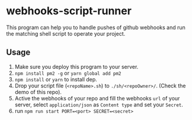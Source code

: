 # webhooks-script-runner

This program can help you to handle pushes of github webhooks and run the matching shell script to operate your project. 

## Usage

1. Make sure you deploy this program to your server.
1. `npm install pm2 -g` or `yarn global add pm2`
1. `npm install` or `yarn` to install dep.
1. Drop your script file (`<repoName>.sh`) to `./sh/<repoOwner>/`. (Check the demo of this repo).
1. Active the webhooks of your repo and fill the webhooks `url` of your server, select `application/json` as `Content type` and set your `Secret`.
1. run `npm run start PORT=<port> SECRET=<secret>`
